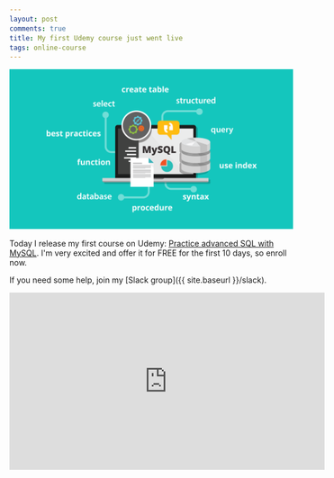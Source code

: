 ```yaml
---
layout: post
comments: true
title: My first Udemy course just went live
tags: online-course
---
```



[![Udemy course: Practice advanced SQL with MySQL](/images/course-SQL-advanced-cover-image.png)](https://www.udemy.com/practice-advanced-sql-with-mysql/)

Today I release my first course on Udemy: [Practice advanced SQL with MySQL](https://www.udemy.com/practice-advanced-sql-with-mysql/). I'm very excited and offer it for FREE for the first 10 days, so enroll now.

If you need some help, join my [Slack group]({{ site.baseurl }}/slack).

<!--excerpt-->

<iframe width="560" height="315" src="https://www.youtube.com/embed/RYse_GGyk24" frameborder="0" allowfullscreen></iframe>
